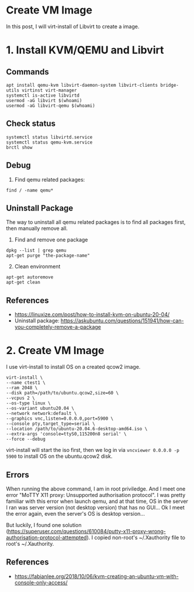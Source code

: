 # Create VM Image

In this post, I will virt-install of Libvirt to create a image.


# 1. Install KVM/QEMU and Libvirt
## Commands
```
apt install qemu-kvm libvirt-daemon-system libvirt-clients bridge-utils virtinst virt-manager
systemctl is-active libvirtd
usermod -aG libvirt $(whoami)
usermod -aG libvirt-qemu $(whoami)
```

## Check status
```
systemctl status libvirtd.service
systemctl status qemu-kvm.service
brctl show
```

## Debug
1. Find qemu related packages:
```
find / -name qemu*
```
## Uninstall Package
The way to uninstall all qemu related packages is to find all packages first,
then manually remove all.
1. Find and remove one package
```
dpkg --list | grep qemu
apt-get purge "the-package-name"
```
2. Clean environment
```
apt-get autoremove
apt-get clean
```
## References
- https://linuxize.com/post/how-to-install-kvm-on-ubuntu-20-04/
- Uninstall package: https://askubuntu.com/questions/151941/how-can-you-completely-remove-a-package


# 2. Create VM Image
I use virt-install to install OS on a created qcow2 image.
```
virt-install \
--name ctest1 \
--ram 2048 \
--disk path=/path/to/ubuntu.qcow2,size=60 \
--vcpus 2 \
--os-type linux \
--os-variant ubuntu20.04 \
--network network:default \
--graphics vnc,listen=0.0.0.0,port=5900 \
--console pty,target_type=serial \
--location /path/to/ubuntu-20.04.6-desktop-amd64.iso \
--extra-args 'console=ttyS0,115200n8 serial' \
--force --debug
```
virt-install will start the iso first, then we log in via ```vncviewer 0.0.0.0 -p 5900``` to install OS
on the ubuntu.qcow2 disk.

## Errors
When running the above command, I am in root priviledge.
And I meet one error "MoTTY X11 proxy: Unsupported authorisation protocol".
I was pretty familiar with this error when launch qemu, and at that time,
OS in the server I ran was server version (not desktop version) that has no GUI...
Ok I meet the error again, even the server's OS is desktop version...

But luckily, I found one solution (https://superuser.com/questions/610084/putty-x11-proxy-wrong-authorisation-protocol-attempted).
I copied non-root's ~/.Xauthority file to root's ~/.Xauthority.


## References
- https://fabianlee.org/2018/10/06/kvm-creating-an-ubuntu-vm-with-console-only-access/
